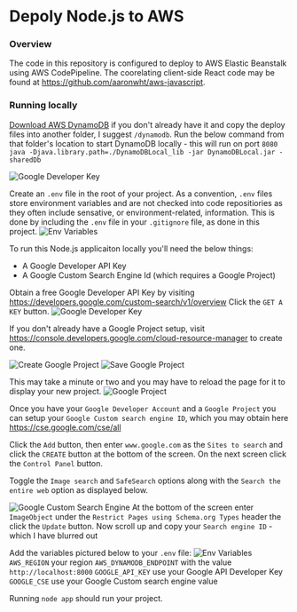 # Depoly Node.js to AWS

### Overview
The code in this repository is configured to deploy to AWS Elastic Beanstalk using AWS CodePipeline. The coorelating client-side React code may be found at https://github.com/aaronwht/aws-javascript.

### Running locally
[Download AWS DynamoDB](https://docs.aws.amazon.com/amazondynamodb/latest/developerguide/DynamoDBLocal.DownloadingAndRunning.html) if you don't already have it and copy the deploy files into another folder, I suggest `/dynamodb`.
Run the below command from that folder's location to start DynamoDB locally - this will run on port `8080`
`java -Djava.library.path=./DynamoDBLocal_lib -jar DynamoDBLocal.jar -sharedDb`


![Google Developer Key](https://www.aaronwht.com/images/elastic-beanstalk-build/dynamodb-locally.png)

Create an `.env` file in the root of your project.  As a convention, `.env` files store environment variables and are not checked into code repositiories as they often include sensative, or environment-related, information.  This is done by including the `.env` file in your `.gitignore` file, as done in this project.
![Env Variables](https://www.aaronwht.com/images/elastic-beanstalk-build/aws-javascript-api-env-variables.png)

To run this Node.js applicaiton locally you'll need the below things:
- A Google Developer API Key
- A Google Custom Search Engine Id (which requires a Google Project)

Obtain a free Google Developer API Key by visiting https://developers.google.com/custom-search/v1/overview
Click the `GET A KEY` button.
![Google Developer Key](https://www.aaronwht.com/images/elastic-beanstalk-build/google-developer-key.png)

If you don't already have a Google Project setup, visit https://console.developers.google.com/cloud-resource-manager to create one.

![Create Google Project](https://www.aaronwht.com/images/elastic-beanstalk-build/google-create-project.png)
![Save Google Project](https://www.aaronwht.com/images/elastic-beanstalk-build/google-save-project.png)

This may take a minute or two and you may have to reload the page for it to display your new project.
![Google Project](https://www.aaronwht.com/images/elastic-beanstalk-build/google-project.png)

Once you have your `Google Developer Account` and a `Google Project` you can setup your `Google Custom search engine ID`, which you may obtain here https://cse.google.com/cse/all

Click the `Add` button, then enter `www.google.com` as the `Sites to search` and click the `CREATE` button at the bottom of the screen.  On the next screen click the `Control Panel` button.

Toggle the `Image search` and `SafeSearch` options along with the `Search the entire web` option as displayed below.

![Google Custom Search Engine](https://www.aaronwht.com/images/elastic-beanstalk-build/google-image-search.png)
 At the bottom of the screen enter `ImageObject` under the `Restrict Pages using Schema.org Types` header the click the `Update` button.  Now scroll up and copy your `Search engine ID` - which I have blurred out

Add the variables pictured below to your `.env` file:
![Env Variables](https://www.aaronwht.com/images/elastic-beanstalk-build/aws-javascript-api-env-variables.png)
`AWS_REGION` your region
`AWS_DYNAMODB_ENDPOINT` with the value ```http://localhost:8000```
`GOOGLE_API_KEY` use your Google API Developer Key
`GOOGLE_CSE` use your Google Custom search engine value

Running `node app` should run your project.